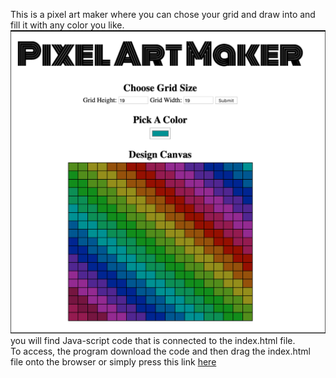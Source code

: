 This is a pixel art maker where you can chose your grid and draw into and fill it with any color you like. <br>
![](photo.png)<br>
you will find Java-script code that is connected to the index.html file.<br>
To access, the program download the code and then drag the index.html file onto the browser or simply press this link [here](https://codepen.io/simsalabim1/pen/mdVpRvR)


